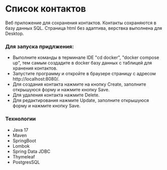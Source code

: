 # Список контактов
Веб приложение для сохранения контактов. Контакты сохраняются в базу данных SQL. Страница html без адаптива, верствка выполнена для Desktop. 
### Для запуска придлжения:
* Выполните команды в терминале IDE "cd docker", "docker compose up", тем самым создадите в docker базу данных с таблицей для хранения контактов.
* Запустите программу и откройте в браузере страницу с адресом http://localhost:8080/.
* Для создания контакта нажмите на кнопку Create, заполните открышуюся форму и нажмите кнопку Save.
* Для удаления контакта нажмите Delete.
* Для редактирования нажмите Update, заполните открышуюся форму и нажмите кнопку Save.

### Технологии
* Java 17
* Maven
* SpringBoot
* Lombok
* Spring Data JDBC
* Thymeleaf
* PostgresSQL


